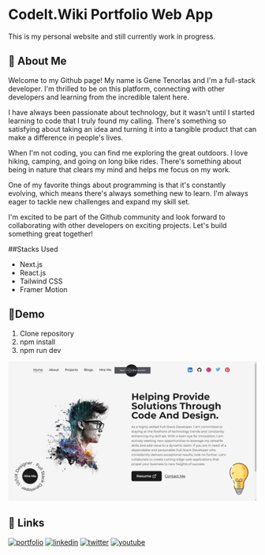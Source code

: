 # CodeIt.Wiki Portfolio Web App

This is my personal website and still currently work in progress.

## 🚀 About Me
Welcome to my Github page! My name is Gene Tenorlas and I'm a  full-stack developer. I'm thrilled to be on this platform, connecting with other developers and learning from the incredible talent here.

I have always been passionate about technology, but it wasn't until I started learning to code that I truly found my calling. There's something so satisfying about taking an idea and turning it into a tangible product that can make a difference in people's lives.

When I'm not coding, you can find me exploring the great outdoors. I love hiking, camping, and going on long bike rides. There's something about being in nature that clears my mind and helps me focus on my work.

One of my favorite things about programming is that it's constantly evolving, which means there's always something new to learn. I'm always eager to tackle new challenges and expand my skill set.

I'm excited to be part of the Github community and look forward to collaborating with other developers on exciting projects. Let's build something great together!

##Stacks Used
- Next.js
- React.js
- Tailwind CSS
- Framer Motion


## 🔑Demo
1. Clone repository
2. npm install
3. npm run dev

![Run](/docs/homepage.png)



## 🔗 Links
[![portfolio](https://img.shields.io/badge/my_portfolio-000?style=for-the-badge&logo=ko-fi&logoColor=white)](https://codeit.wiki/)
[![linkedin](https://img.shields.io/badge/linkedin-0A66C2?style=for-the-badge&logo=linkedin&logoColor=white)](https://www.linkedin.com/in/genetenorlas/)
[![twitter](https://img.shields.io/badge/twitter-1DA1F2?style=for-the-badge&logo=twitter&logoColor=white)](https://twitter.com/gene_tenorlas)
[![youtube](https://emojipedia-us.s3.amazonaws.com/content/2020/04/05/yt.png)](https://www.youtube.com/channel/UCbs_zA46a24Thc9Oge1PpUA)
